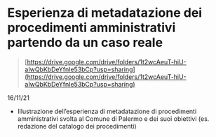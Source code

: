 # Esperienza di metadatazione dei procedimenti amministrativi partendo da un caso reale

> [https://drive.google.com/drive/folders/1t2wcAeuT-hiU-aIwQbKbDeYfnIe53bCp?usp=sharing](https://drive.google.com/drive/folders/1t2wcAeuT-hiU-aIwQbKbDeYfnIe53bCp?usp=sharing)

16/11/21

- Illustrazione dell’esperienza di metadatazione di procedimenti amministrativi svolta al Comune di Palermo e dei suoi obiettivi (es. redazione del catalogo dei procedimenti) 
